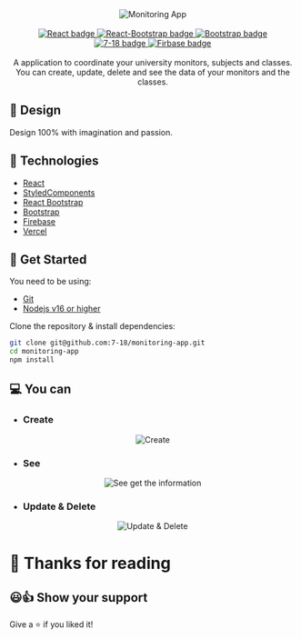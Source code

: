 <div align="center">
  <a target="_blank" target="https://res.cloudinary.com/divjxvhtz/image/upload/v1657075144/CRUD-heroku/login_gwkmhs.png">
    <img alt="Monitoring App" title="Monitoring App" src="https://res.cloudinary.com/divjxvhtz/image/upload/v1657075144/CRUD-heroku/login_gwkmhs.png" />
  <a/>
</div>

<br />

<div align="center">
  <a target="_blank" href="https://reactjs.org/">
    <img title="React" alt="React badge" src="https://img.shields.io/badge/18.2.0-React-blue" />
  </a>
  <a target="_blank" href="https://react-bootstrap.netlify.app/">
    <img title="React-Bootstrap" alt="React-Bootstrap badge" src="https://img.shields.io/badge/2.4.0-React--Bootstrap-lightgrey" />
  </a>
  <a target="_blank" href="https://getbootstrap.com/">
    <img title="Bootstrap" alt="Bootstrap badge" src="https://img.shields.io/badge/5.2v-Bootstrap-blueviolet" />
  </a>
</div>
<div align="center">
  <a target="_blank" href="https://github.com/7-18/monitoring-app">
    <img title="Kevin Brian Briceno" alt="7-18 badge" src="https://img.shields.io/badge/7--18-GitHub-black" />
  </a>
  <a target="_blank" href="https://github.com/7-18/monitoring-app">
    <img title="Firebase" alt="Firbase badge" src="https://img.shields.io/badge/Monitoring%20App-Firebase-orange" />
  </a>
</div>

<br/>

<div align="center">
  A application to coordinate your university monitors, subjects and classes.
  <br />
  You can create, update, delete and see the data of your monitors and the classes.
</div>

## 🎨 Design

Design 100% with imagination and passion.

## 🦾 Technologies

- [React](https://reactjs.org/)
- [StyledComponents](https://styled-components.com/)
- [React Bootstrap](https://react-bootstrap.netlify.app/)
- [Bootstrap](https://getbootstrap.com/)
- [Firebase](https://firebase.google.com/)
- [Vercel](https://vercel.com/)

## 🚀 Get Started

You need to be using:

- [Git](https://git-scm.com/downloads)
- [Nodejs v16 or higher](https://nodejs.org/es/download/)

Clone the repository & install dependencies:

```bash
git clone git@github.com:7-18/monitoring-app.git
cd monitoring-app
npm install
```

## 💻 You can

- ### Create

<div align="center">
<img title="Create" alt="Create" src="https://res.cloudinary.com/divjxvhtz/image/upload/v1657075134/CRUD-heroku/subjects_gaczrt.png" />
</div>

- ### See

<div align="center">
<img title="See the information" alt="See get the information" src="https://res.cloudinary.com/divjxvhtz/image/upload/v1657075149/CRUD-heroku/monitoring_xoxz4r.png" />
</div>

- ### Update & Delete
<div align="center">
<img title="Update & Delete" alt="Update & Delete" src="https://res.cloudinary.com/divjxvhtz/image/upload/v1657075147/CRUD-heroku/monitor_yqtuvp.png" />
</div>

# 🎈 Thanks for reading

## 😃👍 Show your support

Give a ⭐️ if you liked it!
